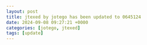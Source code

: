 ```yaml
---
layout: post
title: jtexed by jotego has been updated to 0645124
date: 2024-09-08 09:27:21 +0000
categories: [jotego, jtexed]
tags: [update]
---
```


